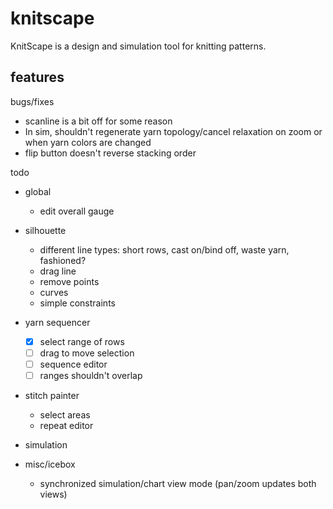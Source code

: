 # knitscape

KnitScape is a design and simulation tool for knitting patterns.

## features

bugs/fixes

- scanline is a bit off for some reason
- In sim, shouldn't regenerate yarn topology/cancel relaxation on zoom or when
  yarn colors are changed
- flip button doesn't reverse stacking order

todo

- global
  - edit overall gauge
- silhouette
  - different line types: short rows, cast on/bind off, waste yarn, fashioned?
  - drag line
  - remove points
  - curves
  - simple constraints
- yarn sequencer
  - [x] select range of rows
  - [ ] drag to move selection
  - [ ] sequence editor
  - [ ] ranges shouldn't overlap
- stitch painter
  - select areas
  - repeat editor
- simulation

- misc/icebox
  - synchronized simulation/chart view mode (pan/zoom updates both views)

<!-- - Add and edit multiple repeats in chart view
  - Resize and position base repeat
  - Resize repeat area
  - Edit repeat can contain four operations (knit, purl, tuck slip)
- Edit color sequence
  - Edit yarn colors directly, add/remove yarns
  - shuffle color indices, randomize colors
- 2D yarn relaxation simulation
  - renders to canvas with D3 force simulation
  - flip simulation swatch (view "wrong" or "right" side)
- Importing and exporting
  - Export to JSON, PNG, and SilverKnit's TXT format
  - Import patterns from JSON and pattern library -->
